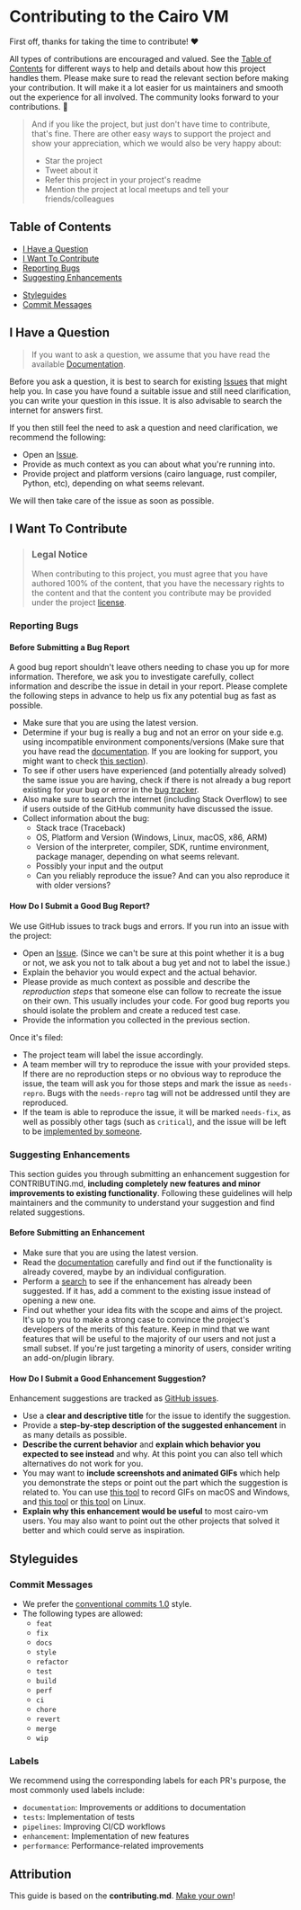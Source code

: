 # Contributing to the Cairo VM

First off, thanks for taking the time to contribute! ❤️

All types of contributions are encouraged and valued. See the [Table of Contents](#table-of-contents) for different ways to help and details about how this project handles them. Please make sure to read the relevant section before making your contribution. It will make it a lot easier for us maintainers and smooth out the experience for all involved. The community looks forward to your contributions. 🎉

> And if you like the project, but just don't have time to contribute, that's fine. There are other easy ways to support the project and show your appreciation, which we would also be very happy about:
> - Star the project
> - Tweet about it
> - Refer this project in your project's readme
> - Mention the project at local meetups and tell your friends/colleagues


## Table of Contents

- [I Have a Question](#i-have-a-question)
- [I Want To Contribute](#i-want-to-contribute)
- [Reporting Bugs](#reporting-bugs)
- [Suggesting Enhancements](#suggesting-enhancements)
<!-- TODO
- [Your First Code Contribution](#your-first-code-contribution)
- [Improving The Documentation](#improving-the-documentation)
-->
- [Styleguides](#styleguides)
- [Commit Messages](#commit-messages)


## I Have a Question

> If you want to ask a question, we assume that you have read the available [Documentation](docs/).

Before you ask a question, it is best to search for existing [Issues](https://github.com/lambdaclass/cairo-vm/issues) that might help you. In case you have found a suitable issue and still need clarification, you can write your question in this issue. It is also advisable to search the internet for answers first.

If you then still feel the need to ask a question and need clarification, we recommend the following:

- Open an [Issue](https://github.com/lambdaclass/cairo-vm/issues/new).
- Provide as much context as you can about what you're running into.
- Provide project and platform versions (cairo language, rust compiler, Python, etc), depending on what seems relevant.

We will then take care of the issue as soon as possible.



## I Want To Contribute

> ### Legal Notice 
> When contributing to this project, you must agree that you have authored 100% of the content, that you have the necessary rights to the content and that the content you contribute may be provided under the project [license](LICENSE).

### Reporting Bugs


#### Before Submitting a Bug Report

A good bug report shouldn't leave others needing to chase you up for more information. Therefore, we ask you to investigate carefully, collect information and describe the issue in detail in your report. Please complete the following steps in advance to help us fix any potential bug as fast as possible.

- Make sure that you are using the latest version.
- Determine if your bug is really a bug and not an error on your side e.g. using incompatible environment components/versions (Make sure that you have read the [documentation](docs/). If you are looking for support, you might want to check [this section](#i-have-a-question)).
- To see if other users have experienced (and potentially already solved) the same issue you are having, check if there is not already a bug report existing for your bug or error in the [bug tracker](issues?q=label%3Abug).
- Also make sure to search the internet (including Stack Overflow) to see if users outside of the GitHub community have discussed the issue.
- Collect information about the bug:
  - Stack trace (Traceback)
  - OS, Platform and Version (Windows, Linux, macOS, x86, ARM)
  - Version of the interpreter, compiler, SDK, runtime environment, package manager, depending on what seems relevant.
  - Possibly your input and the output
  - Can you reliably reproduce the issue? And can you also reproduce it with older versions?


#### How Do I Submit a Good Bug Report?

<!-- TODO: see what policy we actually want and where to report those
> You must never report security related issues, vulnerabilities or bugs including sensitive information to the issue tracker, or elsewhere in public. Instead sensitive bugs must be sent by email to <>. -->


We use GitHub issues to track bugs and errors. If you run into an issue with the project:

- Open an [Issue](https://github.com/lambdaclass/cairo-vm/issues/new). (Since we can't be sure at this point whether it is a bug or not, we ask you not to talk about a bug yet and not to label the issue.)
- Explain the behavior you would expect and the actual behavior.
- Please provide as much context as possible and describe the *reproduction steps* that someone else can follow to recreate the issue on their own. This usually includes your code. For good bug reports you should isolate the problem and create a reduced test case.
- Provide the information you collected in the previous section.

Once it's filed:

- The project team will label the issue accordingly.
- A team member will try to reproduce the issue with your provided steps. If there are no reproduction steps or no obvious way to reproduce the issue, the team will ask you for those steps and mark the issue as `needs-repro`. Bugs with the `needs-repro` tag will not be addressed until they are reproduced.
- If the team is able to reproduce the issue, it will be marked `needs-fix`, as well as possibly other tags (such as `critical`), and the issue will be left to be [implemented by someone](#your-first-code-contribution).




### Suggesting Enhancements

This section guides you through submitting an enhancement suggestion for CONTRIBUTING.md, **including completely new features and minor improvements to existing functionality**. Following these guidelines will help maintainers and the community to understand your suggestion and find related suggestions.


#### Before Submitting an Enhancement

- Make sure that you are using the latest version.
- Read the [documentation](docs/) carefully and find out if the functionality is already covered, maybe by an individual configuration.
- Perform a [search](https://github.com/lambdaclass/cairo-vm/issues) to see if the enhancement has already been suggested. If it has, add a comment to the existing issue instead of opening a new one.
- Find out whether your idea fits with the scope and aims of the project. It's up to you to make a strong case to convince the project's developers of the merits of this feature. Keep in mind that we want features that will be useful to the majority of our users and not just a small subset. If you're just targeting a minority of users, consider writing an add-on/plugin library.


#### How Do I Submit a Good Enhancement Suggestion?

Enhancement suggestions are tracked as [GitHub issues](https://github.com/lambdaclass/cairo-vm/issues).

- Use a **clear and descriptive title** for the issue to identify the suggestion.
- Provide a **step-by-step description of the suggested enhancement** in as many details as possible.
- **Describe the current behavior** and **explain which behavior you expected to see instead** and why. At this point you can also tell which alternatives do not work for you.
- You may want to **include screenshots and animated GIFs** which help you demonstrate the steps or point out the part which the suggestion is related to. You can use [this tool](https://www.cockos.com/licecap/) to record GIFs on macOS and Windows, and [this tool](https://github.com/colinkeenan/silentcast) or [this tool](https://github.com/GNOME/byzanz) on Linux. 
- **Explain why this enhancement would be useful** to most cairo-vm users. You may also want to point out the other projects that solved it better and which could serve as inspiration.


<!-- TODO
### Your First Code Contribution


### Improving The Documentation
-->


## Styleguides
### Commit Messages

- We prefer the [conventional commits 1.0](https://www.conventionalcommits.org/en/v1.0.0/) style.
- The following types are allowed:
  - `feat`
  - `fix`
  - `docs`
  - `style`
  - `refactor`
  - `test`
  - `build`
  - `perf`
  - `ci`
  - `chore`
  - `revert`
  - `merge`
  - `wip`

### Labels

We recommend using the corresponding labels for each PR's purpose, the most commonly used labels include:

- `documentation`: Improvements or additions to documentation
- `tests`: Implementation of tests
- `pipelines`: Improving CI/CD workflows
- `enhancement`: Implementation of new features
- `performance`: Performance-related improvements

## Attribution
This guide is based on the **contributing.md**. [Make your own](https://contributing.md/)!
